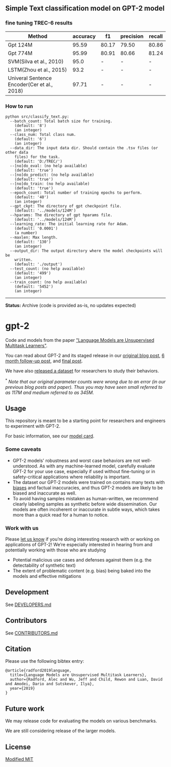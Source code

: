## Simple Text classification model on GPT-2 model

### fine tuning TREC-6 results

|Method|accuracy| f1 | precision | recall|
|--|--|--|--|--|
|Gpt 124M| 95.59|80.17|79.50|80.86|
|Gpt 774M| 95.99|80.91|80.66|81.24|
|SVM(Silva et al., 2010)|95.0|-|-|-|
|LSTM(Zhou et al., 2015)|93.2|-|-|-|
|Univeral Sentence Encoder(Cer et al., 2018)|97.71|-|-|-|


### How to run

```
python src/classify_text.py:
  --batch_count: Total batch size for training.
    (default: '8')
    (an integer)
  --class_num: Total class num.
    (default: '6')
    (an integer)
  --data_dir: The input data dir. Should contain the .tsv files (or other data
    files) for the task.
    (default: 'D:/TREC/')
  --[no]do_eval: (no help available)
    (default: 'true')
  --[no]do_predict: (no help available)
    (default: 'true')
  --[no]do_train: (no help available)
    (default: 'true')
  --epoch_count: Total number of training epochs to perform.
    (default: '40')
    (an integer)
  --gpt_ckpt: The directory of gpt checkpoint file.
    (default: '../models/124M')
  --hparams: The directory of gpt hparams file.
    (default: '../models/124M')
  --learning_rate: The initial learning rate for Adam.
    (default: '0.0001')
    (a number)
  --maxlen: Max length.
    (default: '130')
    (an integer)
  --output_dir: The output directory where the model checkpoints will be
    written.
    (default: './output')
  --test_count: (no help available)
    (default: '499')
    (an integer)
  --train_count: (no help available)
    (default: '5452')
    (an integer)
```

-----------------------------------------------------

**Status:** Archive (code is provided as-is, no updates expected)

# gpt-2

Code and models from the paper ["Language Models are Unsupervised Multitask Learners"](https://d4mucfpksywv.cloudfront.net/better-language-models/language-models.pdf).

You can read about GPT-2 and its staged release in our [original blog post](https://blog.openai.com/better-language-models/), [6 month follow-up post](https://openai.com/blog/gpt-2-6-month-follow-up/), and [final post](https://www.openai.com/blog/gpt-2-1-5b-release/).

We have also [released a dataset](https://github.com/openai/gpt-2-output-dataset) for researchers to study their behaviors.

<sup>*</sup> *Note that our original parameter counts were wrong due to an error (in our previous blog posts and paper).  Thus you may have seen small referred to as 117M and medium referred to as 345M.*

## Usage

This repository is meant to be a starting point for researchers and engineers to experiment with GPT-2.

For basic information, see our [model card](./model_card.md).

### Some caveats

- GPT-2 models' robustness and worst case behaviors are not well-understood.  As with any machine-learned model, carefully evaluate GPT-2 for your use case, especially if used without fine-tuning or in safety-critical applications where reliability is important.
- The dataset our GPT-2 models were trained on contains many texts with [biases](https://twitter.com/TomerUllman/status/1101485289720242177) and factual inaccuracies, and thus GPT-2 models are likely to be biased and inaccurate as well.
- To avoid having samples mistaken as human-written, we recommend clearly labeling samples as synthetic before wide dissemination.  Our models are often incoherent or inaccurate in subtle ways, which takes more than a quick read for a human to notice.

### Work with us

Please [let us know](mailto:languagequestions@openai.com) if you’re doing interesting research with or working on applications of GPT-2!  We’re especially interested in hearing from and potentially working with those who are studying
- Potential malicious use cases and defenses against them (e.g. the detectability of synthetic text)
- The extent of problematic content (e.g. bias) being baked into the models and effective mitigations

## Development

See [DEVELOPERS.md](./DEVELOPERS.md)

## Contributors

See [CONTRIBUTORS.md](./CONTRIBUTORS.md)

## Citation

Please use the following bibtex entry:
```
@article{radford2019language,
  title={Language Models are Unsupervised Multitask Learners},
  author={Radford, Alec and Wu, Jeff and Child, Rewon and Luan, David and Amodei, Dario and Sutskever, Ilya},
  year={2019}
}
```

## Future work

We may release code for evaluating the models on various benchmarks.

We are still considering release of the larger models.

## License

[Modified MIT](./LICENSE)
